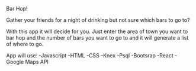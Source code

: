 Bar Hop!

Gather your friends for a night of drinking but not sure which bars to go to?

With this app it will decide for you. Just enter the area of town you want to bar hop and the number of bars you want to go to and it will generate a list of where to go.

App will use:
-Javascript
-HTML
-CSS
-Knex
-Psql
-Bootsrap
-React
-Google Maps API

